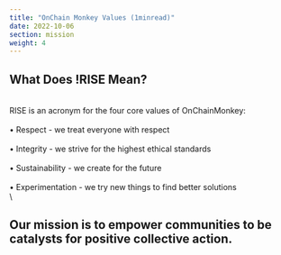 ```yaml
---
title: "OnChain Monkey Values (1minread)"
date: 2022-10-06
section: mission
weight: 4
---
```



## What Does !RISE Mean?
\
RISE is an acronym for the four core values of OnChainMonkey:
\
\
•	Respect - we treat everyone with respect
\
\
•	Integrity - we strive for the highest ethical standards
\
\
•	Sustainability - we create for the future
\
\
•	Experimentation - we try new things to find better solutions
\
\
## Our mission is to empower communities to be catalysts for positive collective action.



